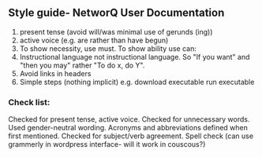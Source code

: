 ## Style guide- NetworQ User Documentation


1) present tense (avoid will/was minimal use of gerunds (ing))
2) active voice (e.g. are rather than have begun)
3) To show necessity, use must. To show ability use can:
4) Instructional language 
		not	instructional language. So "If you want" and "then you may" 
		rather "To do x, do Y".
5) Avoid links in headers
6) Simple steps (nothing implicit)
		e.g. download executable
			run executable

### Check list:

Checked for present tense, active voice.
Checked for unnecessary words.
Used gender-neutral wording.
Acronyms and abbreviations defined when first mentioned.
Checked for subject/verb agreement.
Spell check (can use grammerly in wordpress interface- will it work in couscous?) 



